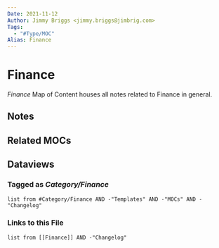 ```yaml
---
Date: 2021-11-12
Author: Jimmy Briggs <jimmy.briggs@jimbrig.com>
Tags:
  - "#Type/MOC"
Alias: Finance
---
```


# Finance

*Finance* Map of Content houses all notes related to Finance in general.

## Notes

## Related MOCs

## Dataviews

### Tagged as *Category/Finance*

````dataview
list from #Category/Finance AND -"Templates" AND -"MOCs" AND -"Changelog"
````

### Links to this File

````dataview
list from [[Finance]] AND -"Changelog"
````
